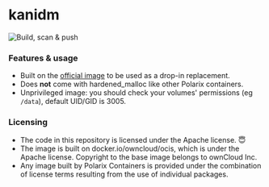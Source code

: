 # kanidm

![Build, scan & push](https://github.com/Polarix-Containers/kanidm/actions/workflows/build.yml/badge.svg)

### Features & usage
- Built on the [official image](https://github.com/kanidm/kanidm) to be used as a drop-in replacement.
- Does **not** come with hardened_malloc like other Polarix containers.
- Unprivileged image: you should check your volumes' permissions (eg `/data`), default UID/GID is 3005. 

### Licensing
- The code in this repository is licensed under the Apache license. 😇
- The image is built on docker.io/owncloud/ocis, which is under the Apache license. Copyright to the base image belongs to ownCloud Inc.
- Any image built by Polarix Containers is provided under the combination of license terms resulting from the use of individual packages.